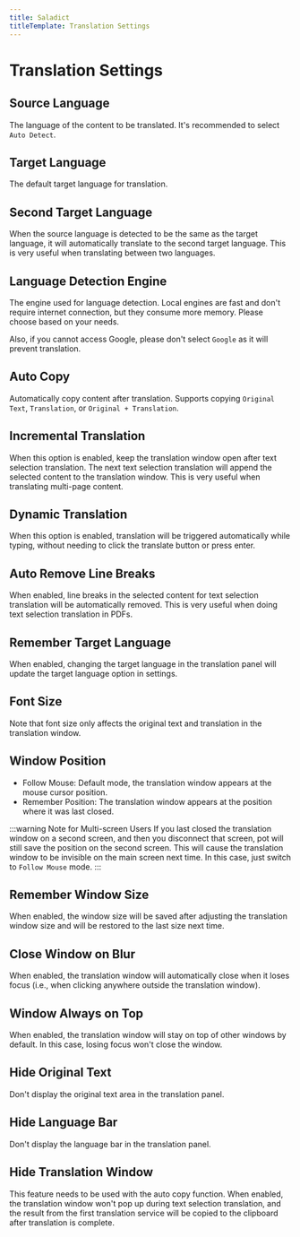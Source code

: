 ```yaml
---
title: Saladict
titleTemplate: Translation Settings
---
```


# Translation Settings

## Source Language

The language of the content to be translated. It's recommended to select `Auto Detect`.

## Target Language

The default target language for translation.

## Second Target Language

When the source language is detected to be the same as the target language, it will automatically translate to the second target language. This is very useful when translating between two languages.

## Language Detection Engine

The engine used for language detection. Local engines are fast and don't require internet connection, but they consume more memory. Please choose based on your needs.

Also, if you cannot access Google, please don't select `Google` as it will prevent translation.

## Auto Copy

Automatically copy content after translation. Supports copying `Original Text`, `Translation`, or `Original + Translation`.

## Incremental Translation

When this option is enabled, keep the translation window open after text selection translation. The next text selection translation will append the selected content to the translation window. This is very useful when translating multi-page content.

## Dynamic Translation

When this option is enabled, translation will be triggered automatically while typing, without needing to click the translate button or press enter.

## Auto Remove Line Breaks

When enabled, line breaks in the selected content for text selection translation will be automatically removed. This is very useful when doing text selection translation in PDFs.

## Remember Target Language

When enabled, changing the target language in the translation panel will update the target language option in settings.

## Font Size

Note that font size only affects the original text and translation in the translation window.

## Window Position

- Follow Mouse: Default mode, the translation window appears at the mouse cursor position.
- Remember Position: The translation window appears at the position where it was last closed.

:::warning Note for Multi-screen Users
If you last closed the translation window on a second screen, and then you disconnect that screen, pot will still save the position on the second screen. This will cause the translation window to be invisible on the main screen next time. In this case, just switch to `Follow Mouse` mode.
:::

## Remember Window Size

When enabled, the window size will be saved after adjusting the translation window size and will be restored to the last size next time.

## Close Window on Blur

When enabled, the translation window will automatically close when it loses focus (i.e., when clicking anywhere outside the translation window).

## Window Always on Top

When enabled, the translation window will stay on top of other windows by default. In this case, losing focus won't close the window.

## Hide Original Text

Don't display the original text area in the translation panel.

## Hide Language Bar

Don't display the language bar in the translation panel.

## Hide Translation Window

This feature needs to be used with the auto copy function. When enabled, the translation window won't pop up during text selection translation, and the result from the first translation service will be copied to the clipboard after translation is complete.
